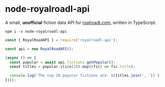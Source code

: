 # node-royalroadl-api

A small, __unofficial__ fiction data API for [roalroadl.com](https://royalroadl.com), 
written in TypeScript.

```
npm i -s node-royalroadl-api
```

```javascript
const { RoyalRoadAPI } = require('royalroadl-api');

const api = new RoyalRoadAPI();

(async () => {
  const popular = await api.fictions.getPopular();
  const titles = popular.slice(10).map((fic) => fic.title);

  console.log(`The top 10 popular fictions are: ${titles.join(', ')}`);
})();
```